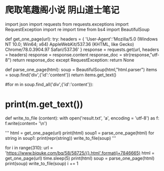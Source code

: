 # 爬取笔趣阁小说  阴山道士笔记
import json
import requests
from requests.exceptions import RequestException
import re
import time
from bs4 import BeautifulSoup


def get_one_page(url):
    try:
        headers = {
                'User-Agent':'Mozilla/5.0 (Windows NT 10.0; Win64; x64) AppleWebKit/537.36 (KHTML, like Gecko) Chrome/78.0.3904.97 Safari/537.36'
            }
        response = requests.get(url, headers = headers)
        response = response.content
        response_doc = str(response,"utf-8")
        return response_doc
    except RequestException:
        return None


def parse_one_page(html):
    soup = BeautifulSoup(html,"html.parser")
    items = soup.find('div',{'id':'content'})
    return items.get_text()


#for m in soup.find_all('div',{'id':'content'}):
#    print(m.get_text())

def write_to_file (content):
    with open('result.txt', 'a', encoding = 'utf-8') as f:
        f.write(content+ '\n')

'''
    html = get_one_page(url)
    print(html)
    soup1 = parse_one_page(html)
    for string in soup1:
        print(repr(string))
    write_to_file(soup)
'''

for i in range(310):
    url = 'https://www.biquke.com/bq/58/58725/{}.html'.format(i+7846665)
    html = get_one_page(url)
    time.sleep(5)
    print(html)
    soup = parse_one_page(html)
    print(soup)
    write_to_file(soup)
    i += 1
